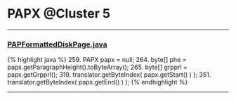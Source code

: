# PAPX @Cluster 5

***

### [PAPFormattedDiskPage.java](https://searchcode.com/codesearch/view/97384195/)
{% highlight java %}
259. PAPX papx = null;
264.     byte[] phe = papx.getParagraphHeight().toByteArray();
265.     byte[] grpprl = papx.getGrpprl();
319.             translator.getByteIndex( papx.getStart() ) );
351.         translator.getByteIndex( papx.getEnd() ) );
{% endhighlight %}

***

